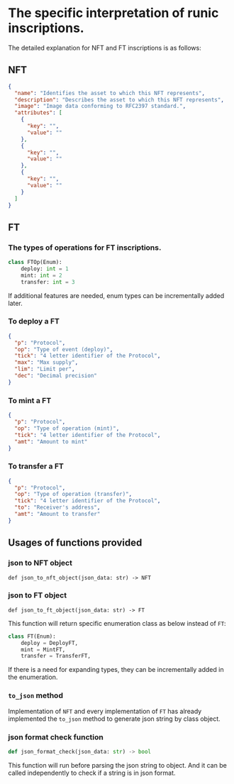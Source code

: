 # The specific interpretation of runic inscriptions.
The detailed explanation for NFT and FT inscriptions is as follows:
## NFT
```json
{
  "name": "Identifies the asset to which this NFT represents",
  "description": "Describes the asset to which this NFT represents",
  "image": "Image data conforming to RFC2397 standard.",
  "attributes": [
    {
      "key": "",
      "value": ""
    },
    {
      "key": "",
      "value": ""
    },
    {
      "key": "",
      "value": ""
    }
  ]
}
```

## FT
### The types of operations for FT inscriptions.
```python
class FTOp(Enum):
    deploy: int = 1
    mint: int = 2
    transfer: int = 3
```
If additional features are needed, enum types can be incrementally added later.

### To deploy a FT
```json
{ 
  "p": "Protocol",
  "op": "Type of event (deploy)",
  "tick": "4 letter identifier of the Protocol",
  "max": "Max supply",
  "lim": "Limit per",
  "dec": "Decimal precision"
}
```
### To mint a FT
```json
{ 
  "p": "Protocol",
  "op": "Type of operation (mint)",
  "tick": "4 letter identifier of the Protocol",
  "amt": "Amount to mint"
}
```
### To transfer a FT
```json
{ 
  "p": "Protocol",
  "op": "Type of operation (transfer)",
  "tick": "4 letter identifier of the Protocol",
  "to": "Receiver's address",
  "amt": "Amount to transfer"
}
```
## Usages of functions provided
### json to NFT object
`def json_to_nft_object(json_data: str) -> NFT`
### json to FT object
`def json_to_ft_object(json_data: str) -> FT`

This function will return specific enumeration class as below instead of `FT`:
```python
class FT(Enum):
    deploy = DeployFT,
    mint = MintFT,
    transfer = TransferFT,
```
If there is a need for expanding types, they can be incrementally added in the enumeration.
### `to_json` method
Implementation of `NFT` and every implementation of `FT` has already implemented the `to_json` method to generate json
string by class object.
### json format check function
```python
def json_format_check(json_data: str) -> bool
```
This function will run before parsing the json string to object.
And it can be called independently to check if a string is in json format.